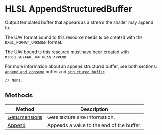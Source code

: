 # HLSL AppendStructuredBuffer

Output templated buffer that appears as a stream the shader may append to.

The UAV format bound to this resource needs to be created with the `DXGI_FORMAT_UNKNOWN` format.

The UAV bound to this resource must have been created with `D3D11_BUFFER_UAV_FLAG_APPEND`.

For more information about an append structured buffer, see both sections: [`append and consume`](https://docs.microsoft.com/en-us/windows/desktop/direct3d11/direct3d-11-advanced-stages-cs-resources) buffer and [`structured buffer`](https://docs.microsoft.com/en-us/windows/desktop/direct3d11/direct3d-11-advanced-stages-cs-resources).


```HLSL
// None.
```

## Methods

| Method | Description |
| - | - |
| [GetDimensions](hlsl-method-getDimensions.md) | Gets texture size information. |
| [Append](hlsl-method-append.md) | Appends a value to the end of the buffer. |